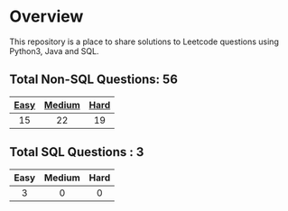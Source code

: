 # Overview

This repository is a place to share solutions to Leetcode questions using Python3, Java and SQL.


## Total Non-SQL Questions: 56

| [Easy](https://github.com/ezryn-zaharoff/leetcode-solutions/tree/master/01-easy) | [Medium](https://github.com/ezryn-zaharoff/leetcode-solutions/tree/master/02-medium) | [Hard](https://github.com/ezryn-zaharoff/leetcode-solutions/tree/master/03-hard) |
|:----:|:------:|:----:|
|  15  |   22   |  19  |


## Total SQL Questions : 3

| Easy | Medium | Hard |
|:----:|:------:|:----:|
|   3  |    0   |   0  |
